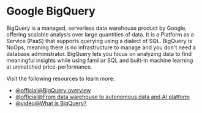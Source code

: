 # Google BigQuery

BigQuery is a managed, serverless data warehouse product by Google, offering scalable analysis over large quantities of data. It is a Platform as a Service (PaaS) that supports querying using a dialect of SQL. BigQuery is NoOps, meaning there is no infrastructure to manage and you don't need a database administrator. BigQuery lets you focus on analyzing data to find meaningful insights while using familiar SQL and built-in machine learning at unmatched price-performance.

Visit the following resources to learn more:

- [@official@BigQuery overview](https://cloud.google.com/bigquery/docs/introduction)
- [@official@From data warehouse to autonomous data and AI platform](https://cloud.google.com/bigquery)
- [@video@What is BigQuery?](https://www.youtube.com/watch?v=d3MDxC_iuaw)